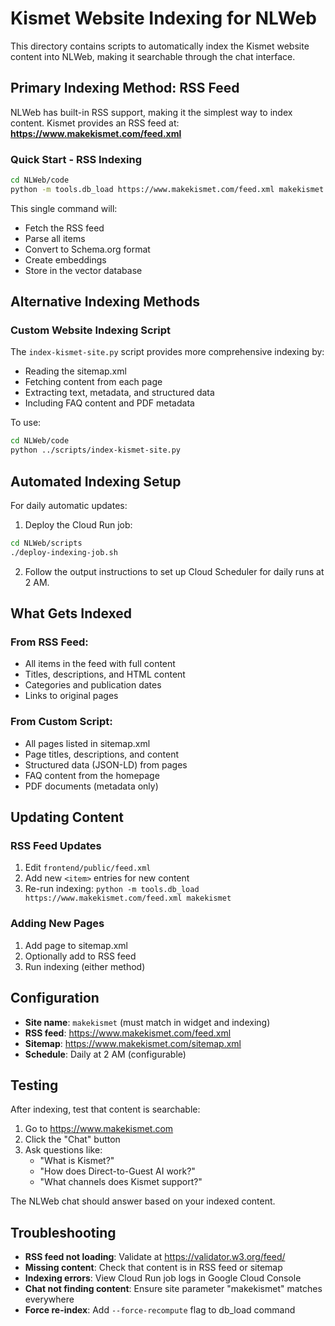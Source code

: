 # Kismet Website Indexing for NLWeb

This directory contains scripts to automatically index the Kismet website content into NLWeb, making it searchable through the chat interface.

## Primary Indexing Method: RSS Feed

NLWeb has built-in RSS support, making it the simplest way to index content. Kismet provides an RSS feed at:
**https://www.makekismet.com/feed.xml**

### Quick Start - RSS Indexing

```bash
cd NLWeb/code
python -m tools.db_load https://www.makekismet.com/feed.xml makekismet
```

This single command will:
- Fetch the RSS feed
- Parse all items
- Convert to Schema.org format
- Create embeddings
- Store in the vector database

## Alternative Indexing Methods

### Custom Website Indexing Script

The `index-kismet-site.py` script provides more comprehensive indexing by:
- Reading the sitemap.xml
- Fetching content from each page
- Extracting text, metadata, and structured data
- Including FAQ content and PDF metadata

To use:
```bash
cd NLWeb/code
python ../scripts/index-kismet-site.py
```

## Automated Indexing Setup

For daily automatic updates:

1. Deploy the Cloud Run job:
```bash
cd NLWeb/scripts
./deploy-indexing-job.sh
```

2. Follow the output instructions to set up Cloud Scheduler for daily runs at 2 AM.

## What Gets Indexed

### From RSS Feed:
- All items in the feed with full content
- Titles, descriptions, and HTML content
- Categories and publication dates
- Links to original pages

### From Custom Script:
- All pages listed in sitemap.xml
- Page titles, descriptions, and content
- Structured data (JSON-LD) from pages
- FAQ content from the homepage
- PDF documents (metadata only)

## Updating Content

### RSS Feed Updates
1. Edit `frontend/public/feed.xml`
2. Add new `<item>` entries for new content
3. Re-run indexing: `python -m tools.db_load https://www.makekismet.com/feed.xml makekismet`

### Adding New Pages
1. Add page to sitemap.xml
2. Optionally add to RSS feed
3. Run indexing (either method)

## Configuration

- **Site name**: `makekismet` (must match in widget and indexing)
- **RSS feed**: https://www.makekismet.com/feed.xml
- **Sitemap**: https://www.makekismet.com/sitemap.xml
- **Schedule**: Daily at 2 AM (configurable)

## Testing

After indexing, test that content is searchable:

1. Go to https://www.makekismet.com
2. Click the "Chat" button
3. Ask questions like:
   - "What is Kismet?"
   - "How does Direct-to-Guest AI work?"
   - "What channels does Kismet support?"

The NLWeb chat should answer based on your indexed content.

## Troubleshooting

- **RSS feed not loading**: Validate at https://validator.w3.org/feed/
- **Missing content**: Check that content is in RSS feed or sitemap
- **Indexing errors**: View Cloud Run job logs in Google Cloud Console
- **Chat not finding content**: Ensure site parameter "makekismet" matches everywhere
- **Force re-index**: Add `--force-recompute` flag to db_load command 